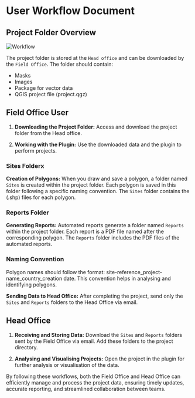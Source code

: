 # User Workflow Document

## Project Folder Overview

![Workflow](./img/user-workflow-1.png)

The project folder is stored at the `Head office` and can be downloaded by the `Field Office`. The folder should contain:

- Masks
- Images
- Package for vector data
- QGIS project file (project.qgz)

## Field Office User

1. **Downloading the Project Folder:** Access and download the project folder from the Head office.

2. **Working with the Plugin:** Use the downloaded data and the plugin to perform projects.

### Sites Folderx

**Creation of Polygons:** When you draw and save a polygon, a folder named `Sites` is created within the project folder. Each polygon is saved in this folder following a specific naming convention. The `Sites` folder contains the (.shp) files for each polygon.

### Reports Folder

**Generating Reports:** Automated reports generate a folder named `Reports` within the project folder. Each report is a PDF file named after the corresponding polygon. The `Reports` folder includes the PDF files of the automated reports.

### Naming Convention

Polygon names should follow the format: site-reference_project-name_country_creation date. This convention helps in analysing and identifying polygons.

**Sending Data to Head Office:** After completing the project, send only the `Sites` and `Reports` folders to the Head Office via email.

## Head Office

1. **Receiving and Storing Data:** Download the `Sites` and `Reports` folders sent by the Field Office via email. Add these folders to the project directory.

2. **Analysing and Visualising Projects:** Open the project in the plugin for further analysis or visualisation of the data.

By following these workflows, both the Field Office and Head Office can efficiently manage and process the project data, ensuring timely updates, accurate reporting, and streamlined collaboration between teams.
